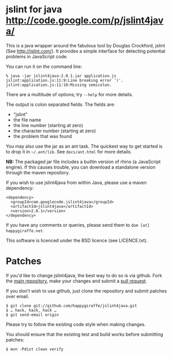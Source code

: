 jslint for java <http://code.google.com/p/jslint4java/>
=======================================================

This is a java wrapper around the fabulous tool by Douglas Crockford, jslint
(See <http://jslint.com/>). It provides a simple interface for detecting
potential problems in JavaScript code.

You can run it on the command line:

    % java -jar jslint4java-2.0.1.jar application.js
    jslint:application.js:11:9:Line breaking error ')'.
    jslint:application.js:11:10:Missing semicolon.

There are a multitude of options; try `--help` for more details.

The output is colon separated fields.  The fields are:

 * "jslint"
 * the file name
 * the line number (starting at zero)
 * the character number (starting at zero)
 * the problem that was found

You may also use the jar as an ant task.  The quickest way to get started is
to drop it in `~/.ant/lib`.  See `docs/ant.html` for more details.

**NB:** The packaged jar file includes a builtin version of rhino (a JavaScript
engine).  If this causes trouble, you can download a standalone version
through the maven repository.

If you wish to use jslint4java from within Java, please use a maven dependency:

    <dependency>
      <groupId>com.googlecode.jslint4java</groupId>
      <artifactId>jslint4java</artifactId>
      <version>2.0.1</version>
    </dependency>

If you have any comments or queries, please send them to `dom [at] happygiraffe.net`.

This software is licenced under the BSD licence (see LICENCE.txt).

Patches
=======

If you'd like to change jslint4java, the best way to do so is via github.  Fork the [main repository](https://github.com/happygiraffe/jslint4java), make your changes and submit a [pull request](http://help.github.com/pull-requests/).

If you don't wish to use github, just clone the repository and submit patches over email.

    $ git clone git://github.com/happygiraffe/jslint4java.git
    $ … hack, hack, hack …
    $ git send-email origin

Please try to follow the existing code style when making changes.

You should ensure that the existing test and build works before submitting patches:

    $ mvn -Pdist clean verify
